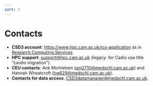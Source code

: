 ```yaml
---
sort: 3
---
```


# Contacts

- **CSD3 account**: <https://www.hpc.cam.ac.uk/rcs-application> as in [Research Computing Services](https://www.csd3.cam.ac.uk/).
- **HPC support**: <support@hpc.cam.ac.uk> (legacy: for Cadio use title “cardio migration").
- **CEU contacts**: Ank Michielsen (<am2710@medschl.cam.ac.uk>) and Hannah Wheatcroft (<hw629@medschl.cam.ac.uk>).
- **Contacts for data access**. <CSD3datamanager@medschl.cam.ac.uk>.
